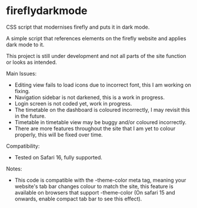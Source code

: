 # fireflydarkmode
CSS script that modernises firefly and puts it in dark mode.

A simple script that references elements on the firefly website and applies dark mode to it.

This project is still under development and not all parts of the site function or looks as intended.

Main Issues:
- Editing view fails to load icons due to incorrect font, this I am working on fixing.
- Navigation sidebar is not darkened, this is a work in progress.
- Login screen is not coded yet, work in progress.
- The timetable on the dashboard is coloured incorrectly, I may revisit this in the future.
- Timetable in timetable view may be buggy and/or coloured incorrectly.
- There are more features throughout the site that I am yet to colour properly, this will be fixed over time.

Compatibility:
- Tested on Safari 16, fully supported.

Notes:
- This code is compatible with the -theme-color meta tag, meaning your website's tab bar changes colour to match the site, this feature is available on browsers that support -theme-color (On safari 15 and onwards, enable compact tab bar to see this effect).
